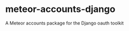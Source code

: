 meteor-accounts-django
============================

A Meteor accounts package for the Django oauth toolkit
